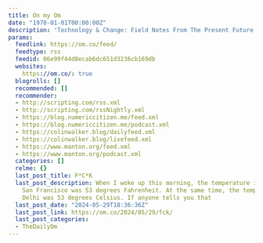 ```yaml
---
title: On my Om
date: "1970-01-01T00:00:00Z"
description: 'Technology & Change: Field Notes From The Present Future'
params:
  feedlink: https://om.co/feed/
  feedtype: rss
  feedid: 06e99f44d8ecab6dc651d3236cb169db
  websites:
    https://om.co/: true
  blogrolls: []
  recommended: []
  recommender:
  - http://scripting.com/rss.xml
  - http://scripting.com/rssNightly.xml
  - https://blog.numericcitizen.me/feed.xml
  - https://blog.numericcitizen.me/podcast.xml
  - https://colinwalker.blog/dailyfeed.xml
  - https://colinwalker.blog/livefeed.xml
  - https://www.manton.org/feed.xml
  - https://www.manton.org/podcast.xml
  categories: []
  relme: {}
  last_post_title: F*C*K
  last_post_description: When I woke up this morning, the temperature in my part of
    San Francisco was 53 degrees Fahrenheit. At the same time, the temperature in
    Delhi was 53 degrees Celsius. If anyone tells you that
  last_post_date: "2024-05-29T18:36:36Z"
  last_post_link: https://om.co/2024/05/29/fck/
  last_post_categories:
  - TheDailyOm
---
```

